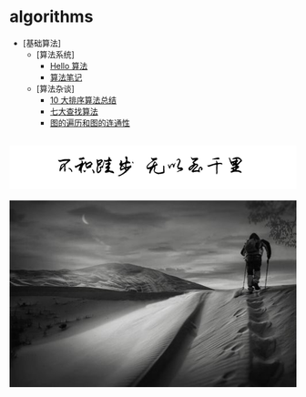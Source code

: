 # algorithms
  
-   [基础算法]
    -   [算法系统]
        -   [Hello 算法](/algorithms/hello_algo/)
        -   [算法笔记](/algorithms/Algorithms_note.md)
    -   [算法杂谈]
        -   [10 大排序算法总结](/algorithms/Sorting.md)
        -   [七大查找算法](/algorithms/Searching.md)
        -   [图的遍历和图的连通性](/algorithms/Graph_traversal_and_graph_connectivity.md)

<br />
<img  src='./img/bjkb.PNG' width="600" alt="logo">
<br />
<br />
<div align="center">
<img  src='./img/01.jpeg' width="600" alt="logo" />
</div>
<br />
<br />
